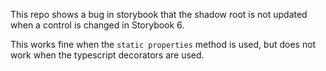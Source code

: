 This repo shows a bug in storybook that the shadow root is not updated when a control is changed in Storybook 6.

This works fine when the `static properties` method is used, but does not work when the typescript decorators are used.